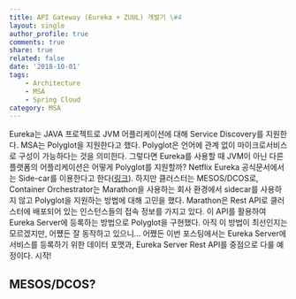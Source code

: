 ```yaml
---
title: API Gateway (Eureka + ZUUL) 개발기 \#4
layout: single
author_profile: true
comments: true
share: true
related: false
date: '2018-10-01'
tags:
    - Architecture
    - MSA
    - Spring Cloud
category: MSA
---
```


Eureka는 JAVA 프로젝트로 JVM 어플리케이션에 대해 Service Discovery를 지원한다. MSA는 Polyglot을 지원한다고 했다. Polyglot은 언어에 관계 없이 마이크로서비스로 구성이 가능하다는 것을 의미한다. 그렇다면 Eureka를 사용할 때 JVM이 아닌 다른 플랫폼의 어플리케이션은 어떻게 Polyglot를 지원할까? Netflix Eureka 공식문서에서는 Side-car를 이용한다고 한다([링크](https://cloud.spring.io/spring-cloud-netflix/multi/multi__polyglot_support_with_sidecar.html)). 하지만 클러스터는 MESOS/DCOS로, Container Orchestrator는 Marathon을 사용하는 회사 환경에서 sidecar를 사용하지 않고 Polyglot을 지원하는 방법에 대해 고민을 했다. Marathon은 Rest API로 클러스터에 배포되어 있는 인스턴스들의 접속 정보를 가지고 있다. 이 API를 활용하여 Eureka Server에 등록하는 방법으로 Polyglot을 구현했다. 아직 이 방법이 최선인지는 모르겠지만, 어쩄든 잘 동작하고 있으니... 어쨌든 이번 포스팅에서는 Eureka Server에 서비스를 등록하기 위한 데이터 포맷과, Eureka Server Rest API를 중점으로 다룰 예정이다. 시작!

## MESOS/DCOS?